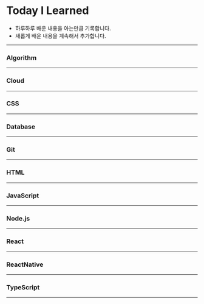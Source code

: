 # Today I Learned

- 하루하루 배운 내용을 아는만큼 기록합니다.
- 새롭게 배운 내용을 계속해서 추가합니다.

---

### Algorithm

---

### Cloud

---

### CSS

---

### Database

---

### Git

---

### HTML

---

### JavaScript

---

### Node.js

---

### React

---

### ReactNative

---

### TypeScript

---
